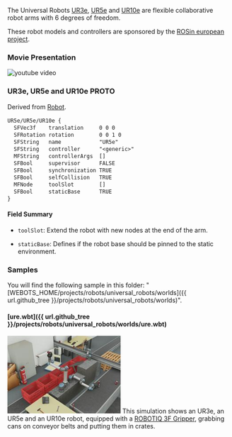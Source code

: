 The Universal Robots [UR3e](https://www.universal-robots.com/products/ur3-robot/), [UR5e](https://www.universal-robots.com/products/ur5-robot/) and [UR10e](https://www.universal-robots.com/products/ur10-robot/) are flexible collaborative robot arms with 6 degrees of freedom.

These robot models and controllers are sponsored by the [ROSin european project](http://rosin-project.eu/ftp/cross-platform-ros-simulation-for-mobile-manipulators).

### Movie Presentation

![youtube video](https://www.youtube.com/watch?v=WIY9ebqSXUc)

### UR3e, UR5e and UR10e PROTO

Derived from [Robot](https://cyberbotics.com/doc/reference/robot).

```
UR5e/UR5e/UR10e {
  SFVec3f    translation     0 0 0
  SFRotation rotation        0 0 1 0
  SFString   name            "UR5e"
  SFString   controller      "<generic>"
  MFString   controllerArgs  []
  SFBool     supervisor      FALSE
  SFBool     synchronization TRUE
  SFBool     selfCollision   TRUE
  MFNode     toolSlot        []
  SFBool     staticBase      TRUE
}
```

#### Field Summary

- `toolSlot`: Extend the robot with new nodes at the end of the arm.

- `staticBase`: Defines if the robot base should be pinned to the static environment.

### Samples

You will find the following sample in this folder: "[WEBOTS\_HOME/projects/robots/universal\_robots/worlds]({{ url.github_tree }}/projects/robots/universal_robots/worlds)".

#### [ure.wbt]({{ url.github_tree }}/projects/robots/universal_robots/worlds/ure.wbt)

![ure.wbt.png](images/ure/ure.wbt.thumbnail.jpg) This simulation shows an UR3e, an UR5e and an UR10e robot, equipped with a [ROBOTIQ 3F Gripper](https://webots.cloud/run?url=https://github.com/cyberbotics/webots/blob/released/projects/devices/robotiq/protos/Robotiq3fGripper.proto), grabbing cans on conveyor belts and putting them in crates.
